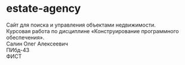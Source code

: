 # estate-agency
Сайт для поиска и управления объектами недвижимости.  
Курсовая работа по дисциплине «Конструирование программного обеспечения».  
Салин Олег Алексеевич  
ПИбд-43  
ФИСТ
